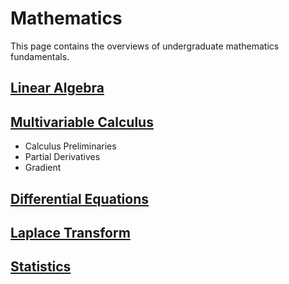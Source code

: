 # Mathematics

This page contains the overviews of undergraduate mathematics fundamentals.

## [Linear Algebra](linear_algebra.html)

## [Multivariable Calculus](multivariable_calculus.html)

- Calculus Preliminaries
- Partial Derivatives
- Gradient

## [Differential Equations](differential_equations.html)

## [Laplace Transform](laplace.html)

## [Statistics](statistics.html)